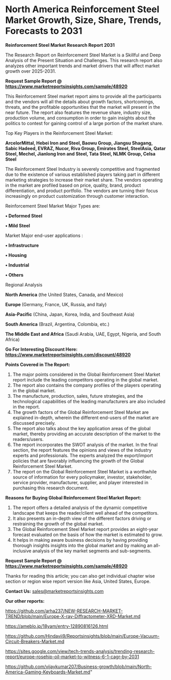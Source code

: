 # North America Reinforcement Steel Market Growth, Size, Share, Trends, Forecasts to 2031

<strong>Reinforcement Steel Market Research Report 2031</strong>

The Research Report on Reinforcement Steel Market is a Skillful and Deep Analysis of the Present Situation and Challenges. This research report also analyzes other important trends and market drivers that will affect market growth over 2025-2031.

<strong>Request Sample Report @ <a href=https://www.marketreportsinsights.com/sample/48920>https://www.marketreportsinsights.com/sample/48920</a></strong>

This Reinforcement Steel market report aims to provide all the participants and the vendors will all the details about growth factors, shortcomings, threats, and the profitable opportunities that the market will present in the near future. The report also features the revenue share, industry size, production volume, and consumption in order to gain insights about the politics to contest for gaining control of a large portion of the market share.

Top Key Players in the Reinforcement Steel Market:

<strong>ArcelorMittal, Hebei Iron and Steel, Baowu Group, Jiangsu Shagang, Sabic Hadeed, EVRAZ, Nucor, Riva Group, Emirates Steel, SteelAsia, Qatar Steel, Mechel, Jianlong Iron and Steel, Tata Steel, NLMK Group, Celsa Steel</strong>

The Reinforcement Steel Industry is severely competitive and fragmented due to the existence of various established players taking part in different marketing strategies to increase their market share. The vendors operating in the market are profiled based on price, quality, brand, product differentiation, and product portfolio. The vendors are turning their focus increasingly on product customization through customer interaction.

Reinforcement Steel Market Major Types are:

<strong>•  Deformed Steel

•  Mild Steel</strong>

Market Major end-user applications :

<strong>•  Infrastructure

•  Housing

•  Industrial

•  Others</strong>

Regional Analysis

</u><strong><b>North America</b></strong> (the United States, Canada, and Mexico)

<strong><b>Europe </b></strong>(Germany, France, UK, Russia, and Italy)

<strong><b>Asia-Pacific</b></strong> (China, Japan, Korea, India, and Southeast Asia)

<strong><b>South America</b></strong> (Brazil, Argentina, Colombia, etc.)

<strong><b>The Middle East and Africa</b></strong> (Saudi Arabia, UAE, Egypt, Nigeria, and South Africa)

<strong>Go For Interesting Discount Here: <a href=https://www.marketreportsinsights.com/discount/48920>https://www.marketreportsinsights.com/discount/48920</a></strong>

<strong>Points Covered in The Report:</strong>
<ol>
  <li>The major points considered in the Global Reinforcement Steel Market report include the leading competitors operating in the global market.</li>
  <li>The report also contains the company profiles of the players operating in the global market.</li>
  <li>The manufacture, production, sales, future strategies, and the technological capabilities of the leading manufacturers are also included in the report.</li>
  <li>The growth factors of the Global Reinforcement Steel Market are explained in-depth, wherein the different end-users of the market are discussed precisely.</li>
  <li>The report also talks about the key application areas of the global market, thereby providing an accurate description of the market to the readers/users.</li>
  <li>The report incorporates the SWOT analysis of the market. In the final section, the report features the opinions and views of the industry experts and professionals. The experts analyzed the export/import policies that are favorably influencing the growth of the Global Reinforcement Steel Market.</li>
  <li>The report on the Global Reinforcement Steel Market is a worthwhile source of information for every policymaker, investor, stakeholder, service provider, manufacturer, supplier, and player interested in purchasing this research document.</li>
</ol>
<strong>Reasons for Buying Global Reinforcement Steel Market Report:</strong>

<ol>
  <li>The report offers a detailed analysis of the dynamic competitive landscape that keeps the reader/client well ahead of the competitors.</li>
  <li>It also presents an in-depth view of the different factors driving or restraining the growth of the global market.</li>
  <li>The Global Reinforcement Steel Market report provides an eight-year forecast evaluated on the basis of how the market is estimated to grow.</li>
  <li>It helps in making aware business decisions by having providing thorough insights insights into the global market and by making an all-inclusive analysis of the key market segments and sub-segments.</li>
</ol>
<strong>Request Sample Report @ <a href=https://www.marketreportsinsights.com/sample/48920>https://www.marketreportsinsights.com/sample/48920</a></strong>


Thanks for reading this article; you can also get individual chapter wise section or region wise report version like Asia, United States, Europe.

<strong>Contact Us:</strong>
sales@marketreportsinsights.com

<strong>Our other reports:</strong>

<a href=https://github.com/arha237/NEW-RESEARCH-MARKET-TREND/blob/main/Europe-X-ray-Diffractometer-XRD-Market.md>https://github.com/arha237/NEW-RESEARCH-MARKET-TREND/blob/main/Europe-X-ray-Diffractometer-XRD-Market.md</a>

<a href=https://ameblo.jp/18yam/entry-12890816126.html>https://ameblo.jp/18yam/entry-12890816126.html</a>

<a href=https://github.com/Hindavii9/Reportsinsights/blob/main/Europe-Vacuum-Circuit-Breakers-Market.md>https://github.com/Hindavii9/Reportsinsights/blob/main/Europe-Vacuum-Circuit-Breakers-Market.md</a>

<a href=https://sites.google.com/view/tech-trends-analysis/trending-research-report/europe-rosehip-oil-market-to-witness-6-1-cagr-by-2031>https://sites.google.com/view/tech-trends-analysis/trending-research-report/europe-rosehip-oil-market-to-witness-6-1-cagr-by-2031</a>

<a href=https://github.com/vijaykumar207/Business-growth/blob/main/North-America-Gaming-Keyboards-Market.md>https://github.com/vijaykumar207/Business-growth/blob/main/North-America-Gaming-Keyboards-Market.md</a>"
